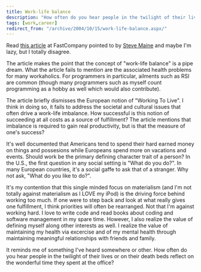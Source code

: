 ```yaml
---
title: Work-life balance
description: "How often do you hear people in the twilight of their lives or on their death beds reflect on the wonderful time they spent at the office?"
tags: [work,career]
redirect_from: "/archive/2004/10/15/work-life-balance.aspx/"
---
```


Read [this article](http://www.fastcompany.com/magazine/87/balance-1.html) at
FastCompany pointed to by [Steve Maine](http://hyperthink.net/blog/) and
maybe I'm lazy, but I totally disagree.

The article makes the point that the concept of "work-life balance" is a
pipe dream. What the article fails to mention are the associated health
problems for many workaholics. For programmers in particular, ailments
such as RSI are common (though many programmers such as myself count
programming as a hobby as well which would also contribute).

The article briefly dismisses the European notion of "Working To Live".
I think in doing so, it fails to address the societal and cultural
issues that often drive a work-life imbalance. How successful is this
notion of succeeding at all costs as a source of fulfillment? The
article mentions that imbalance is required to gain real productivity,
but is that the measure of one's success?

It's well documented that Americans tend to spend their hard earned
money on things and possesions while Europeans spend more on vacations
and events. Should work be the primary defining character trait of a
person? In the U.S., the first question in any social setting is "What
do you do?". In many European countries, it's a social gaffe to ask that
of a stranger. Why not ask, "What do you like to do?".

It's my contention that this single minded focus on materialism (and I'm
not totally against materialism as I LOVE my iPod) is the driving force
behind working too much. If one were to step back and look at what
really gives one fulfillment, I think priorities will often be
rearranged. Not that I'm against working hard. I love to write code and
read books about coding and software management in my spare time.
However, I also realize the value of defining myself along other
interests as well. I realize the value of maintaining my health via
excercise and of my mental health through maintaining meaningful
relationships with friends and family.

It reminds me of something I've heard somewhere or other. How often do
you hear people in the twilight of their lives or on their death beds
reflect on the wonderful time they spent at the office?
